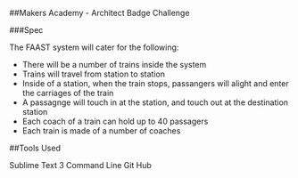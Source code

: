 ##Makers Academy - Architect Badge Challenge

###Spec

The FAAST system will cater for the following:

* There will be a number of trains inside the system
* Trains will travel from station to station
* Inside of a station, when the train stops, passangers will alight and enter the carriages of the train
* A passagnge will touch in at the station, and touch out at the destination station
* Each coach of a train can hold up to 40 passagers
* Each train is made of a number of coaches

##Tools Used

Sublime Text 3 
Command Line
Git Hub	